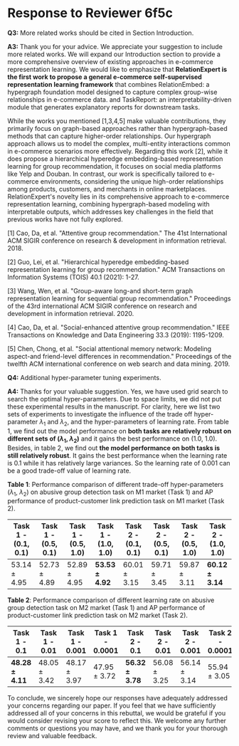 # Response to Reviewer 6f5c

$\textbf{Q3:}$ More related works should be cited in Section Introduction.

$\textbf{A3:}$ Thank you for your advice. We appreciate your suggestion to include more related works. We will expand our Introduction section to provide a more comprehensive overview of existing approaches in e-commerce representation learning. We would like to emphasize that **RelationExpert is the first work to propose a general e-commerce self-supervised representation learning framework** that combines RelationEmbed: a hypergraph foundation model designed to capture complex group-wise relationships in e-commerce data. and TaskReport: an interpretability-driven module that generates explanatory reports for downstream tasks.

While the works you mentioned [1,3,4,5] make valuable contributions, they primarily focus on graph-based approaches rather than hypergraph-based methods that can capture higher-order relationships. Our hypergraph approach allows us to model the complex, multi-entity interactions common in e-commerce scenarios more effectively. Regarding this work [2], while it does propose a hierarchical hyperedge embedding-based representation learning for group recommendation, it focuses on social media platforms like Yelp and Douban. In contrast, our work is specifically tailored to e-commerce environments, considering the unique high-order relationships among products, customers, and merchants in online marketplaces. RelationExpert's novelty lies in its comprehensive approach to e-commerce representation learning, combining hypergraph-based modeling with interpretable outputs, which addresses key challenges in the field that previous works have not fully explored.


[1] Cao, Da, et al. "Attentive group recommendation." The 41st International ACM SIGIR conference on research & development in information retrieval. 2018. 

[2] Guo, Lei, et al. "Hierarchical hyperedge embedding-based representation learning for group recommendation." ACM Transactions on Information Systems (TOIS) 40.1 (2021): 1-27. 

[3] Wang, Wen, et al. "Group-aware long-and short-term graph representation learning for sequential group recommendation." Proceedings of the 43rd international ACM SIGIR conference on research and development in information retrieval. 2020. 

[4] Cao, Da, et al. "Social-enhanced attentive group recommendation." IEEE Transactions on Knowledge and Data Engineering 33.3 (2019): 1195-1209. 

[5] Chen, Chong, et al. "Social attentional memory network: Modeling aspect-and friend-level differences in recommendation." Proceedings of the twelfth ACM international conference on web search and data mining. 2019.



$\textbf{Q4:}$ Additional hyper-parameter tuning experiments.

$\textbf{A4:}$ Thanks for your valuable suggestion. Yes, we have used grid search to search the optimal hyper-parameters. Due to space limits, we did not put these experimental results in the manuscript. For clarity, here we list two sets of experiments to investigate the influence of the trade off hyper-parameter $\lambda_1$ and $\lambda_2$, and  the hyper-parameters of learning rate. From table 1, we find out the model performance on **both tasks are relatively robust on different sets of ($\lambda_1$, $\lambda_2$)** and it gains the best performance on (1.0, 1.0). Besides, in table 2, we find out **the model performance on both tasks is still relatively robust**. It gains the best performance when the learning rate is 0.1 while it has relatively large variances. So the learning rate of 0.001 can be a good trade-off value of learning rate.

 $\textbf{Table 1}:$ Performance comparison of different trade-off hyper-parameters  ($\lambda_1$, $\lambda_2$) on abusive group detection task on M1 market (Task 1) and AP performance of product-customer link prediction task on M1 market (Task 2).


| Task 1 - (0.1, 0.1) | Task 1 - (0.5, 0.1) | Task 1 - (0.5, 1.0) | Task 1 - (1.0, 1.0) | Task 2 - (0.1, 0.1) | Task 2 - (0.5, 0.1) | Task 2 - (0.5, 1.0) | Task 2 - (1.0, 1.0) |
|---------------------|---------------------|---------------------|---------------------|---------------------|---------------------|---------------------|---------------------|
| 53.14 ± 4.95 | 52.73 ± 4.89 | 52.89 ± 4.95 | **53.53 ± 4.92** | 60.01 ± 3.15 | 59.71 ± 3.45 | 59.87 ± 3.11 | **60.12 ± 3.14** |


 $\textbf{Table 2}:$ Performance comparison of different learning rate  on abusive group detection task on M2 market (Task 1) and AP performance of  product-customer link prediction task on M2 market (Task 2).

| Task 1 - 0.1 | Task 1 - 0.01 | Task 1 - 0.001 | Task 1 - 0.0001 | Task 2 - 0.1 | Task 2 - 0.01 | Task 2 - 0.001 | Task 2 - 0.0001 |
|---------------------|---------------------|---------------------|---------------------|---------------------|---------------------|---------------------|---------------------|
| **48.28 ± 4.11** | 48.05 ± 3.42| 48.17 ± 3.97 | 47.95 ± 3.72 |**56.32 ± 3.78** | 56.08 ± 3.25 | 56.14 ± 3.14 | 55.94 ± 3.05 | 




To conclude, we sincerely hope our responses have adequately addressed your concerns regarding our paper. If you feel that we have sufficiently addressed all of your concerns in this rebuttal, we would be grateful if you would consider revising your score to reflect this. We welcome any further comments or questions you may have, and we thank you for your thorough review and valuable feedback.
